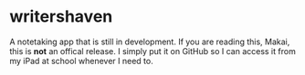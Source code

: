 # writershaven
A notetaking app that is still in development.
If you are reading this, Makai, this is **not** an offical
release. I simply put it on GitHub so I can access it from
my iPad at school whenever I need to.
